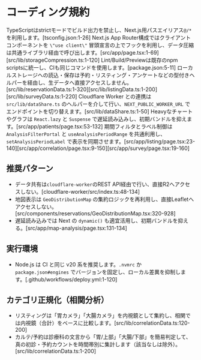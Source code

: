 # コーディング規約
TypeScriptはstrictモードでビルド出力を禁止し、Next.js用パスエイリアス`@/*`を利用します。[tsconfig.json:1-26]
Next.js App Router構成ではクライアントコンポーネントを `\"use client\"` 冒頭宣言の上でフックを利用し、データ圧縮は共通ライブラリ経由で呼び出します。[src/app/page.tsx:1-69][src/lib/storageCompression.ts:1-120]
Lint/Build/Previewは既存のnpm scriptsに統一し、CIも同じコマンドを使用します。[package.json:5-11]
ローカルストレージへの読込・保存は予約・リスティング・アンケートなどの型付きヘルパーを経由し、生データへ直接アクセスしません。[src/lib/reservationData.ts:1-320][src/lib/listingData.ts:1-200][src/lib/surveyData.ts:1-220]
Cloudflare Worker との連携は `src/lib/dataShare.ts` のヘルパーを介して行い、`NEXT_PUBLIC_WORKER_URL` でエンドポイントを切り替えます。[src/lib/dataShare.ts:1-50]
Heavyなチャートやグラフは `React.lazy` と `Suspense` で遅延読み込みし、初期バンドルを抑えます。[src/app/patients/page.tsx:53-132]
期間フィルタとラベル制御は `AnalysisFilterPortal` と `useAnalysisPeriodRange` を共通利用し、`setAnalysisPeriodLabel` で表示を同期させます。[src/app/listing/page.tsx:23-140][src/app/correlation/page.tsx:9-150][src/app/survey/page.tsx:19-160]

## 推奨パターン
- データ共有は`cloudflare-worker`のREST API経由で行い、直接R2へアクセスしない。[cloudflare-worker/src/index.ts:48-134]
- 地図表示は `GeoDistributionMap` の集約ロジックを再利用し、直接Leafletへアクセスしない。[src/components/reservations/GeoDistributionMap.tsx:320-928]
- 遅延読み込みでは Next の `dynamic()` も適宜活用し、初期バンドルを抑える。[src/app/map-analysis/page.tsx:131-134]

## 実行環境
- Node.js は CI と同じ v20 系を推奨します。`.nvmrc` か `package.json#engines` でバージョンを固定し、ローカル差異を抑制します。[.github/workflows/deploy.yml:1-120]

## カテゴリ正規化（相関分析）
- リスティングは「胃カメラ」「大腸カメラ」を内視鏡として集約し、相関では内視鏡（合計）をベースに比較します。[src/lib/correlationData.ts:120-200]
- カルテ/予約は診療科の文言から「胃/上部」「大腸/下部」を簡易判定して、真の初診・予約カウントを時間帯別に集計します（該当なしは除外）。[src/lib/correlationData.ts:1-200]
